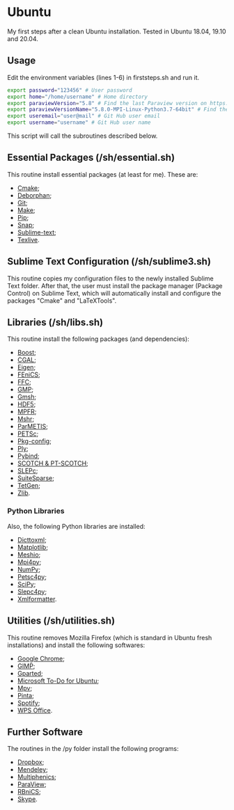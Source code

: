 # Ubuntu

My first steps after a clean Ubuntu installation. Tested in Ubuntu 18.04, 19.10 and 20.04.

## Usage

Edit the environment variables (lines 1-6) in firststeps.sh and run it.
```bash
export password="123456" # User password
export home="/home/username" # Home directory
export paraviewVersion="5.8" # Find the last Paraview version on https://www.paraview.org/download/ 
export paraviewVersionName="5.8.0-MPI-Linux-Python3.7-64bit" # Find the last Paraview version on https://www.paraview.org/download/ 
export useremail="user@mail" # Git Hub user email
export username="username" # Git Hub user name
```

This script will call the subroutines described below.

## Essential Packages (/sh/essential.sh)

This routine install essential packages (at least for me). These are:
- [Cmake](https://cmake.org/);
- [Deborphan](https://packages.ubuntu.com/focal/deborphan);
- [Git](https://github.com/);
- [Make](https://www.gnu.org/software/make/);
- [Pip](https://pypi.org/project/pip/);
- [Snap](https://snapcraft.io/);
- [Sublime-text](https://www.sublimetext.com/);
- [Texlive](https://www.tug.org/texlive/).

## Sublime Text Configuration (/sh/sublime3.sh)

This routine copies my configuration files to the newly installed Sublime Text folder. After that, the user must install the package manager (Package Control) on Sublime Text, which will automatically install and configure the packages "Cmake" and "LaTeXTools".

## Libraries (/sh/libs.sh)

This routine install the following packages (and dependencies):
- [Boost](https://www.boost.org/);
- [CGAL](https://www.cgal.org/);
- [Eigen](http://eigen.tuxfamily.org/index.php?title=Main_Page);
- [FEniCS](https://fenicsproject.org/);
- [FFC](https://fenics.readthedocs.io/projects/ffc/en/latest/installation.html);
- [GMP](https://gmplib.org/);
- [Gmsh](https://gmsh.info/);
- [HDF5](https://www.hdfgroup.org/solutions/hdf5/);
- [MPFR](https://www.mpfr.org/);
- [Mshr](https://bitbucket.org/fenics-project/mshr/src/master/);
- [ParMETIS](http://glaros.dtc.umn.edu/gkhome/metis/parmetis/overview);
- [PETSc](https://www.mcs.anl.gov/petsc/index.html);
- [Pkg-config](https://www.freedesktop.org/wiki/Software/pkg-config/);
- [Ply](https://www.dabeaz.com/ply/);
- [Pybind](https://github.com/pybind);
- [SCOTCH & PT-SCOTCH](https://www.labri.fr/perso/pelegrin/scotch/);
- [SLEPc](https://slepc.upv.es/);
- [SuiteSparse](http://faculty.cse.tamu.edu/davis/suitesparse.html);
- [TetGen](http://wias-berlin.de/software/index.jsp?id=TetGen&lang=1);
- [Zlib](https://zlib.net/).

### Python Libraries

Also, the following Python libraries are installed:
- [Dicttoxml](https://pypi.org/project/dicttoxml/);
- [Matplotlib](https://matplotlib.org/);
- [Meshio](https://pypi.org/project/meshio/);
- [Mpi4py](https://pypi.org/project/mpi4py/);
- [NumPy](https://numpy.org/);
- [Petsc4py](https://pypi.org/project/petsc4py/);
- [SciPy](https://www.scipy.org/);
- [Slepc4py](https://pypi.org/project/slepc4py/);
- [Xmlformatter](https://pypi.org/project/xmlformatter/).

## Utilities (/sh/utilities.sh)

This routine removes Mozilla Firefox (which is standard in Ubuntu fresh installations) and install the following softwares:
- [Google Chrome](https://www.google.com/chrome/);
- [GIMP](https://www.gimp.org/);
- [Gparted](https://gparted.org/);
- [Microsoft To-Do for Ubuntu](https://snapcraft.io/ao);
- [Mpv](https://mpv.io/);
- [Pinta](https://pinta-project.com/pintaproject/pinta/);
- [Spotify](https://www.spotify.com/br/);
- [WPS Office](https://www.wps.com/).

## Further Software

The routines in the /py folder install the following programs:
- [Dropbox](https://www.dropbox.com/);
- [Mendeley](https://www.mendeley.com/);
- [Multiphenics](https://github.com/mathLab/multiphenics);
- [ParaView](https://www.paraview.org/);
- [RBniCS](https://www.rbnicsproject.org/);
- [Skype](https://www.skype.com/).